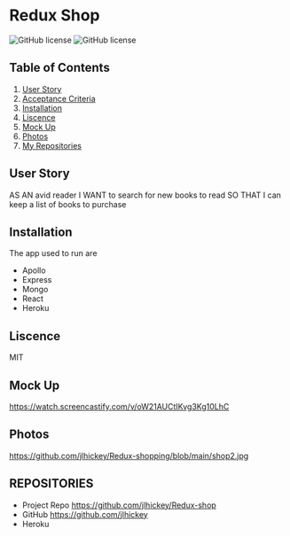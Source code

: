 # Redux Shop
![GitHub license](https://img.shields.io/badge/Made%20by-%40jlhickey-orange)
![GitHub license](https://img.shields.io/badge/license-MIT-green.svg)


## Table of Contents
1. [User Story](#UserStory)
2. [Acceptance Criteria](#AcceptanceCriteria)
3. [Installation](#Installation)
5. [Liscence](#Liscence)
6. [Mock Up](#MockUp)
7. [Photos](#Photos)
8. [My Repositories](#MyRepositories)


## User Story
AS AN avid reader
I WANT to search for new books to read
SO THAT I can keep a list of books to purchase


## Installation
The app used to run are
*  Apollo
*  Express
*  Mongo
*  React
*  Heroku

## Liscence
MIT

## Mock Up   
https://watch.screencastify.com/v/oW21AUCtIKvg3Kg10LhC

## Photos<br>
 
 https://github.com/jlhickey/Redux-shopping/blob/main/shop2.jpg
 
## REPOSITORIES

- Project Repo https://github.com/jlhickey/Redux-shop
- GitHub https://github.com/jlhickey
- Heroku   
    
